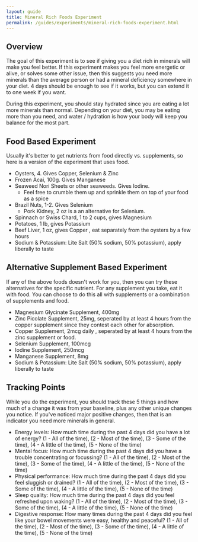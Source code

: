 ```yaml
---
layout: guide
title: Mineral Rich Foods Experiment
permalink: /guides/experiments/mineral-rich-foods-experiment.html
---
```


## Overview
The goal of this experiment is to see if giving you a diet rich in minerals will make you feel better.  If this experiment makes you feel more energetic or alive, or solves some other issue, then this suggests you need more minerals than the average person or had a mineral deficiency somewhere in your diet.  4 days should be enough to see if it works, but you can extend it to one week if you want. 

During this experiment, you should stay hydrated since you are eating a lot more minerals than normal.  Depending on your diet, you may be eating more than you need, and water / hydration is how your body will keep you balance for the most part.

## Food Based Experiment

Usually it's better to get nutrients from food directly vs. supplements, so here is a version of the experiment that uses food.

- Oysters, 4.  Gives Copper, Selenium & Zinc
- Frozen Acai, 100g. Gives Manganese
- Seaweed Nori Sheets or other seaweeds. Gives Iodine.  
    * Feel free to crumble them up and sprinkle them on top of your food as a spice
- Brazil Nuts, 1-2.  Gives Selenium
    - Pork Kidney, 2 oz is a an alternative for Selenium.
- Spinnach or Swiss Chard, 1 to 2 cups, gives Magnesium 
- Potatoes, 1 lb, gives Potassium
- Beef Liver, 1 oz, gives Copper , eat separately from the oysters by a few hours
- Sodium & Potassium: Lite Salt (50% sodium, 50% potassium), apply liberally to taste

## Alternative Supplement Based Experiment

If any of the above foods doesn't work for you, then you can try these alternatives for the specific nutrient.  For any supplement you take, eat it with food.  You can choose to do this all with supplements or a combination of supplements and food.

* Magnesium Glycinate Supplement, 400mg
* Zinc Picolate Supplement, 25mg, seperated by at least 4 hours from the copper supplement since they contest each other for absorption.  
* Copper Supplement, 2mcg daily , seperated by at least 4 hours from the zinc supplement or food.
* Selenium Supplement, 100mcg 
* Iodine Supplement, 250mcg
* Manganese Supplement, 8mg
* Sodium & Potassium: Lite Salt (50% sodium, 50% potassium), apply liberally to taste

## Tracking Points

While you do the experiment, you should track these 5 things and how much of a change it was from your baseline, plus any other unique changes you notice.  If you've noticed major positive changes, then that is an indicator you need more minerals in general. 

- Energy levels: How much time during the past 4 days did you have a lot of energy?
  (1 - All of the time), (2 - Most of the time), (3 - Some of the time),  (4 - A little of the time), (5 - None of the time)
- Mental focus: How much time during the past 4 days did you have a trouble concentrating or focussing?
  (1 - All of the time), (2 - Most of the time), (3 - Some of the time),  (4 - A little of the time), (5 - None of the time)
- Physical performance: How much time during the past 4 days did you feel sluggish or drained?
  (1 - All of the time), (2 - Most of the time), (3 - Some of the time),  (4 - A little of the time), (5 - None of the time)
- Sleep quality: How much time during the past 4 days did you feel refreshed upon waking?
  (1 - All of the time), (2 - Most of the time), (3 - Some of the time),  (4 - A little of the time), (5 - None of the time)
- Digestive response: How many times during the past 4 days did you feel like your bowel movements were easy, healthy and peaceful?
  (1 - All of the time), (2 - Most of the time), (3 - Some of the time),  (4 - A little of the time), (5 - None of the time)
